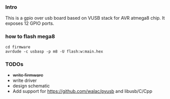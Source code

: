 ### Intro

This is a gpio over usb board based on VUSB stack for AVR atmega8 chip. It exposes 12 GPIO ports.

### how to flash mega8
`cd firmware`  
`avrdude -c usbasp -p m8 -U flash:w:main.hex`  

### TODOs
 - ~~write firmware~~
 - write driver
 - design schematic
 - Add support for https://github.com/walac/pyusb and libusb/C/Cpp  
